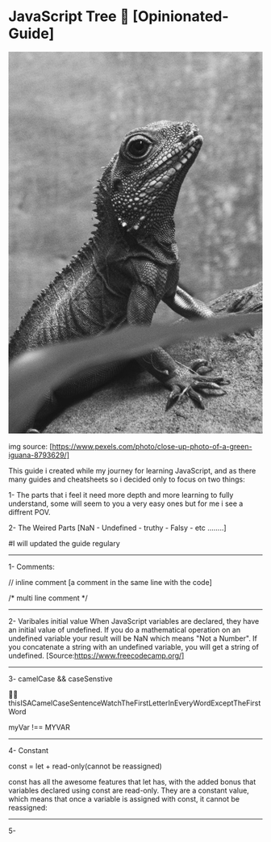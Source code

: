 # JavaScript Tree 🌳 [Opinionated-Guide]

![](/assets/pexels-luci-8793629-modified.jpg)

img source: [https://www.pexels.com/photo/close-up-photo-of-a-green-iguana-8793629/]

This guide i created while my journey for learning JavaScript, and as there many guides and cheatsheets so i decided only to focus on two things:

1- The parts that i feel it need more depth and more learning to fully understand, some will seem to you a very easy ones but for me i see a diffrent POV.

2- The Weired Parts [NaN - Undefined - truthy - Falsy - etc ........]

#I will updated the guide regulary 

---

1- Comments:

// inline comment [a comment in the same line with the code]

/* multi
       line
           comment */
           
---

2- Varibales initial value
When JavaScript variables are declared, they have an initial value of undefined. If you do a mathematical operation on an undefined variable your result will be NaN which means "Not a Number". If you concatenate a string with an undefined variable, you will get a string of undefined. [Source:https://www.freecodecamp.org/]

---

3- camelCase && caseSenstive

🐫🐪 thisISACamelCaseSentenceWatchTheFirstLetterInEveryWordExceptTheFirstWord

 myVar !== MYVAR

---

4- Constant

const = let + read-only(cannot be reassigned)

const has all the awesome features that let has, with the added bonus that variables declared using const are read-only. They are a constant value, which means that once a variable is assigned with const, it cannot be reassigned:

---

5-
